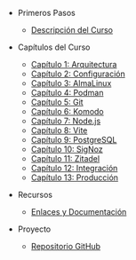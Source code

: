 - Primeros Pasos
  - [Descripción del Curso](README.md)

- Capítulos del Curso
  - [Capítulo 1: Arquitectura](../chapter-01-architecture.md)
  - [Capítulo 2: Configuración](../chapter-02-setup.md)
  - [Capítulo 3: AlmaLinux](../chapter-03-almalinux.md)
  - [Capítulo 4: Podman](../chapter-04-podman.md)
  - [Capítulo 5: Git](../chapter-05-git.md)
  - [Capítulo 6: Komodo](../chapter-06-komodo.md)
  - [Capítulo 7: Node.js](../chapter-07-nodejs.md)
  - [Capítulo 8: Vite](../chapter-08-vite.md)
  - [Capítulo 9: PostgreSQL](../chapter-09-postgresql.md)
  - [Capítulo 10: SigNoz](../chapter-10-signoz.md)
  - [Capítulo 11: Zitadel](../chapter-11-zitadel.md)
  - [Capítulo 12: Integración](../chapter-12-integration.md)
  - [Capítulo 13: Producción](../chapter-13-production.md)

- Recursos
  - [Enlaces y Documentación](RESOURCES-AND-LINKS.md)

- Proyecto
  - [Repositorio GitHub](https://github.com/Alex-0293/TopWebStack)

